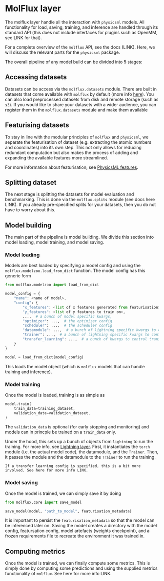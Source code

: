 # MolFlux layer

The molflux layer handle all the interaction with ``physicsml`` models. All functionality for load, saving, training, and
inference are handled through its standard API (this does not include interfaces for plugins such as OpenMM, see LINK for that).

For a complete overview of the ``molflux`` API, see the docs (LINK). Here, we will discuss the relevant parts for the
``physicsml`` package.

The overall pipeline of any model build can be divided into 5 stages:

## Accessing datasets

Datasets can be access via the ``molflux.datasets`` module. There are built in datasets that come available with ``molflux``
by default (more info [here](../datasets/qm_datasets.md)). You can also load preprocessed datasets from disk and remote storage
(such as ``s3``). If you would like to share your datasets with a wider audience, you can register them in the ``molflux.datasets``
module and make them available

## Featurising datasets

To stay in line with the modular principles of ``molflux`` and ``physicsml``, we separate the featurisation of dataset
(e.g. extracting the atomic numbers and coordinates) into its own step. This not only allows for reducing redundant computation
but also makes the process of adding and expanding the available features more streamlined.

For more information about featurisation, see [PhysicsML features](../features/intro.md).

## Splitting dataset

The next stage is splitting the datasets for model evaluation and benchmarking. This is done via the ``molflux.splits`` module
(see docs here LINK). If you already pre-specified splits for your datasets, then you do not have to worry about this.

## Model building

The main part of the pipeline is model building. We divide this section into model loading, model training, and model saving.

### Model loading

Models are best loaded by specifying a model config and using the ``molflux.modelzoo.load_from_dict`` function. The model
config has this generic form

```python
from molflux.modelzoo import load_from_dict

model_config = {
    "name": <name of model>,
    "config": {
        "x_features": <list of x features generated from featurisation>,
        "y_features": <list of y features to train on>,
        ...,  # a bunch of model specific kwargs,
        "optimizer": ...,  # the optimizer config
        "scheduler": ...,  # the scheduler config
        "datamodule": ...,  # a bunch of lightning specific kwargs to control the datamodule
        "trainer": ...,  # a bunch of lightning specific kwargs to control the training
        "transfer_learning": ...,  # a bunch of kwargs to control transfer learning
    }
}

model = load_from_dict(model_config)
```

This loads the model object (which is ``molflux`` models that can handle training and inference).

### Model training

Once the model is loaded, training is as simple as

```python
model.train(
    train_data=training_dataset,
    validation_data=validation_dataset,
)
```

The ``validation_data`` is optional (for early stopping and monitoring) and models can in princple be trained on a ``train_data``
only.

Under the hood, this sets up a bunch of objects from ``lightning`` to run the training. For more info, see [Lightning layer](lightning_layer.md).
First, it instantiates the ``torch`` module (i.e. the actual model code), the datamodule, and the ``Trainer``. Then,
it passes the module and the datamodule to the ``Trainer`` to run the training.

```{note}
If a transfer learning config is specified, this is a bit more involved. See here for more info LINK.
```

### Model saving

Once the model is trained, we can simply save it by doing

```python
from molflux.core import save_model

save_model(model, "path_to_model", featurisation_metadata)
```

It is important to persist the ``featurisation_metadata`` so that the model can be inferenced later on. Saving the model
creates a directory with the model config, featursation config, model artefacts (weights checkpoint), and a frozen requirements
file to recreate the environment it was trained in.

## Computing metrics

Once the model is trained, we can finally compute some metrics. This is simply done by computing some predictions and using
the supplied metrics functionality of ``molflux``. See here for more info LINK.
